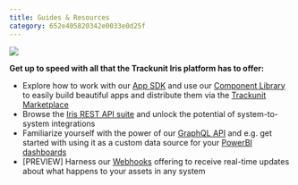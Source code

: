 ```yaml
---
title: Guides & Resources
category: 652e405820342e0033e0d25f
---
```


![]("https://cdn.statically.io/gh/trackunit/developer-hub/master/guides/welcome/overview.png")


**Get up to speed with all that the Trackunit Iris platform has to offer:**

- Explore how to work with our [App SDK](https://developers.trackunit.com/docs/overview) and use our [Component Library](https://apps.iris.trackunit.com/storybook/?path=/docs/introduction--docs) to easily build beautiful apps and distribute them via the [Trackunit Marketplace](https://new.manager.trackunit.com/marketplace)
- Browse the [Iris REST API suite](https://developers.trackunit.com/reference/access-token) and unlock the potential of system-to-system integrations
- Familiarize yourself with the power of our [GraphQL API](https://developers.trackunit.com/reference/graphql-api-introduction) and e.g. get started with using it as a custom data source for your [PowerBI dashboards](https://developers.trackunit.com/docs/powerbi-guide)
- [PREVIEW] Harness our [Webhooks](https://developers.trackunit.com/docs/webhooks-overview) offering to receive real-time updates about what happens to your assets in any system
